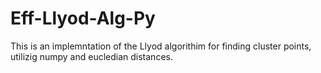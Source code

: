# Eff-Llyod-Alg-Py
This is an implemntation of the Llyod algorithim for finding cluster points, utilizig numpy and eucledian distances.
